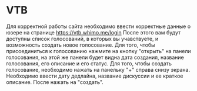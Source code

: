 # VTB
Для корректной работы сайта необходимо ввести корректные данные о юзере на странице https://vtb.whimo.me/login
После этого вам будут доступны список голосований, в которых вы учавствуете, и возможность создать новое голосование.
Для того, чтобы присоединиться к голосованию нажмите на кнопку "открыть" на панели голосования, на этой же панели будет видна дата создания, название голосования, его описание и его статус.
Для того, чтобы создать голосование, необходимо нажать на панельку "+" справа снизу экрана. Необходимо ввести дату дедлайна, название дискуссии и ее краткое описание. После нажать на "создать".
